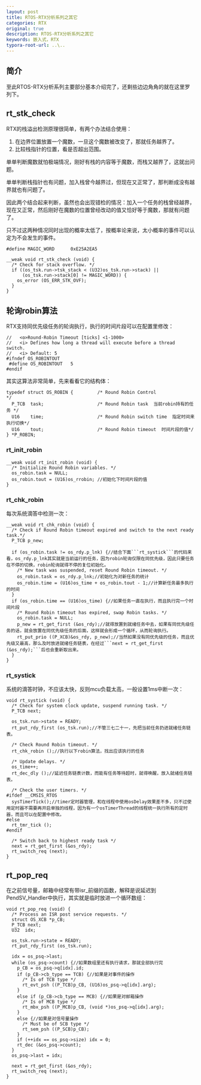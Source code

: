 ```yaml
---
layout: post
title: RTOS-RTX分析系列之其它
categories: RTX
original: true
description: RTOS-RTX分析系列之其它
keywords: 嵌入式，RTX
typora-root-url: ..\..
---
```


[task_list]:/images/rtx/task_list.png

## 简介

至此RTOS-RTX分析系列主要部分基本介绍完了，还剩些边边角角的就在这里罗列下。

## rt_stk_check

RTX的栈溢出检测原理很简单，有两个办法结合使用：

1. 在边界位置放置一个魔数，一旦这个魔数被改变了，那就任务越界了。
2. 比较栈指针的位置，看是否超出范围。

单单判断魔数就怕极端情况，刚好有栈的内容等于魔数，而栈又越界了，这就出问题。

单单判断栈指针也有问题，加入栈曾今越界过，但现在又正常了，那判断成没有越界就也有问题了。

因此两个结合起来判断，虽然也会出现错检的情况：加入一个任务的栈曾经越界，现在又正常，然后刚好在魔数的位置曾经改动的值又恰好等于魔数，那就有问题了。

只不过这两种情况同时出现的概率太低了，按概率论来说，太小概率的事件可以认定为不会发生的事件。

	#define MAGIC_WORD      0xE25A2EA5

	__weak void rt_stk_check (void) {
	  /* Check for stack overflow. */
	  if ((os_tsk.run->tsk_stack < (U32)os_tsk.run->stack) || 
	      (os_tsk.run->stack[0] != MAGIC_WORD)) {
	    os_error (OS_ERR_STK_OVF);
	  }
	}

## 轮询robin算法

RTX支持同优先级任务的轮询执行，执行的时间片段可以在配置里修改：

	//   <o>Round-Robin Timeout [ticks] <1-1000>
	//   <i> Defines how long a thread will execute before a thread switch.
	//   <i> Default: 5
	#ifndef OS_ROBINTOUT
	 #define OS_ROBINTOUT   5
	#endif

其实这算法非常简单，先来看看它的结构体：

	typedef struct OS_ROBIN {         /* Round Robin Control                     */
	  P_TCB  task;                    /* Round Robin task  当前robin持有的任务 */
	  U16    time;                    /* Round Robin switch time  指定时间来执行切换*/
	  U16    tout;                    /* Round Robin timeout  时间片段的值*/
	} *P_ROBIN;


### rt_init_robin

	__weak void rt_init_robin (void) {
	  /* Initialize Round Robin variables. */
	  os_robin.task = NULL;
	  os_robin.tout = (U16)os_rrobin; //初始化下时间片段的值
	}

### rt_chk_robin

每次系统滴答中检测一次：

	__weak void rt_chk_robin (void) {
	  /* Check if Round Robin timeout expired and switch to the next ready task.*/
	  P_TCB p_new;

	  if (os_robin.task != os_rdy.p_lnk) {//结合下面```rt_systick```的代码来看，os_rdy.p_lnk其实就是当前运行的任务，因为robin轮询仅限在同优先级，因此只要任务在不停的切换，robin轮询就得不停的复位初始化。
	    /* New task was suspended, reset Round Robin timeout. */
	    os_robin.task = os_rdy.p_lnk;//初始化为对新任务的统计
	    os_robin.time = (U16)os_time + os_robin.tout - 1;//计算新任务最多执行的时间
	  }
	  if (os_robin.time == (U16)os_time) {//如果任务一直在执行，而且执行完一个时间片段
	    /* Round Robin timeout has expired, swap Robin tasks. */
	    os_robin.task = NULL;
	    p_new = rt_get_first (&os_rdy);//就得放置到就绪任务中去，如果有同优先级任务的话，就会放置在同优先级任务的后面，这样就会形成一个循环，从而轮询执行。
	    rt_put_prio ((P_XCB)&os_rdy, p_new);//当然如果没有同优先级的任务，而且优先级又最高，那么及时放进就绪任务链表，在经过```next = rt_get_first (&os_rdy);```后也会重新取出来。
	  }
	}

### rt_systick

系统的滴答时钟，不应该太快，反则mcu负载太高，一般设置1ms中断一次：

	void rt_systick (void) {
	  /* Check for system clock update, suspend running task. */
	  P_TCB next;

	  os_tsk.run->state = READY;
	  rt_put_rdy_first (os_tsk.run);//不管三七二十一，先把当前任务扔进就绪任务链表。

	  /* Check Round Robin timeout. */
	  rt_chk_robin ();//执行以下robin算法，找出应该执行的任务

	  /* Update delays. */
	  os_time++;
	  rt_dec_dly ();//延迟任务链表计数，而能有任务等待超时，就得唤醒，放入就绪任务链表。

	  /* Check the user timers. */
	#ifdef __CMSIS_RTOS
	  sysTimerTick();//timer定时器管理，和在线程中使用osDelay效果差不多，只不过使用定时器不需要再开启单独的线程，因为有一个osTimerThread的线程统一执行所有的定时器，而且可以在配置中修改。
	#else
	  rt_tmr_tick ();
	#endif

	  /* Switch back to highest ready task */
	  next = rt_get_first (&os_rdy);
	  rt_switch_req (next);
	}

## rt_pop_req

在之前信号量，邮箱中经常有带isr_前缀的函数，解释是说延迟到PendSV_Handler中执行，其实就是临时放进一个循环数组：

	void rt_pop_req (void) {
	  /* Process an ISR post service requests. */
	  struct OS_XCB *p_CB;
	  P_TCB next;
	  U32  idx;

	  os_tsk.run->state = READY;
	  rt_put_rdy_first (os_tsk.run);

	  idx = os_psq->last;
	  while (os_psq->count) {//如果数组里还有执行请求，那就全部执行完
	    p_CB = os_psq->q[idx].id;
	    if (p_CB->cb_type == TCB) {//如果是对事件的操作
	      /* Is of TCB type */
	      rt_evt_psh ((P_TCB)p_CB, (U16)os_psq->q[idx].arg);
	    }
	    else if (p_CB->cb_type == MCB) {//如果是对邮箱操作
	      /* Is of MCB type */
	      rt_mbx_psh ((P_MCB)p_CB, (void *)os_psq->q[idx].arg);
	    }
	    else {//如果是对信号量操作
	      /* Must be of SCB type */
	      rt_sem_psh ((P_SCB)p_CB);
	    }
	    if (++idx == os_psq->size) idx = 0;
	    rt_dec (&os_psq->count);
	  }
	  os_psq->last = idx;

	  next = rt_get_first (&os_rdy);
	  rt_switch_req (next);
	}

